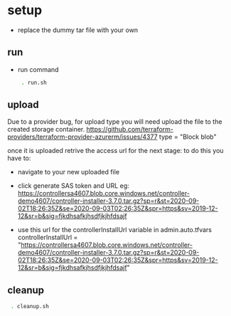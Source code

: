 # setup

- replace the dummy tar file with your own


## run

- run command
  ```bash
   . run.sh
  ```

## upload

Due to a provider bug, for upload type you will need upload the file to the created storage container.
 https://github.com/terraform-providers/terraform-provider-azurerm/issues/4377
 type = "Block blob"
 
once it is uploaded retrive the access url for the next stage: 
to do this you have to:
- navigate to your new uploaded file
- click generate SAS token and URL eg:
  https://controllersa4607.blob.core.windows.net/controller-demo4607/controller-installer-3.7.0.tar.gz?sp=r&st=2020-09-02T18:26:35Z&se=2020-09-03T02:26:35Z&spr=https&sv=2019-12-12&sr=b&sig=fjkdhsafkjhsdfjkjhfdsajf

- use this url for the controllerInstallUrl variable in admin.auto.tfvars
controllerInstallUrl = "https://controllersa4607.blob.core.windows.net/controller-demo4607/controller-installer-3.7.0.tar.gz?sp=r&st=2020-09-02T18:26:35Z&se=2020-09-03T02:26:35Z&spr=https&sv=2019-12-12&sr=b&sig=fjkdhsafkjhsdfjkjhfdsajf"

## cleanup

```bash
 . cleanup.sh
```